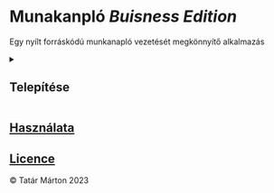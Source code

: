 # Munakanpló *Buisness Edition*

Egy nyílt forráskódú munkanapló vezetését megkönnyítő alkalmazás

<details>
<summary><strong><h2>Telepítése</h2></strong></summary>
<hr>

### Rendszerkövetelmények

- Docker 20+

### Futtatása

> Ehhez adminisztrátori jogosultságra van szükség!

1. Docker kép letöltése:
    ```bash
    sudo docker pull tm01013/munkanaplo-be
    ```

2. Szerver indítása:
    ```bash
    sudo docker run --name Munkanaplo -itd -p <port amelyen futtatni akarod>:80 munkanaplo-be
    ```
3. Konfiguráció hozzáadása (kötelező)
    ```bash
    sudo docker cp <.env fájl> Munkanaplo:/app/.env
    ```
    - A konfigurációs fájlnak (.env) a következő beállításokat kell tartalmaznia:
        ```conf
        USE_MANAGERS="true"
        ADMIN_USERNAME=""
        ```
    - ezek hatásairól [itt](HOWTOUSE.md) olvashtsz részletesen
    

<details>
<summary><h3>Frissítés korábbi verzióról</h3></summary>

> Ehhez adminisztrátori jogosultságra van szükség!

1. Adatbázis és konfiguráció kimásolása a régi konténerből
    ```bash
    sudo docker cp <régi konténer neve>:/app/app.db ~/app.db
    sudo docker cp <régi konténer neve>:/app/.env ~/.env
    ```
2. Régi konténer törlése
    ```bash
    sudo docker remove <régi konténer neve>
    ```
3. Új konténer telepítése
    ```bash
    sudo docker pull tm01013/munkanaplo-be
    sudo docker run --name Munkanaplo -itd -p <port amelyen futtatni akarod>:80 munkanaplo-be
    ```
4. Adatbázis bemásolása az új konténerbe
    ```bash
    sudo docker cp ~/app.db Munkanaplo:/app/app.db
    sudo docker cp ~/.env Munkanaplo:/app/.env
    ```

</details>

<details>
<summary><h4>Telepítés forráskódból</h4></summary>

> Ehhez adminisztrátori jogosultságra van szükség!

1. Projekt klonolása:
    ```bash
    git clone https://github.com/tm01013/Munkanaplo-Buisness-Edition.git
    cd Munkanaplo2
    ```

2. Microsoft aspnet és dotnet sdk letöltése:
    ```bash
    sudo docker pull mcr.microsoft.com/dotnet/aspnet:7.0
    sudo docker pull mcr.microsoft.com/dotnet/sdk:7.0.401
    ```

3. Docker kép készítése
    ```bash
    sudo docker build -t munkanaplo-be --no-cache .
    ```

4. Szerver indítása
    ```bash
    sudo docker run --name Munkanaplo -itd -p <port amelyen futtatni akarod>:80 munkanaplo-be
    ```
5. Konfiguráció hozzáadása (kötelező)
    ```bash
    sudo docker cp <.env fájl> Munkanaplo:/app/.env
    ```
    - A konfigurációs fájlnak (.env) a következő beállításokat kell tartalmaznia:
        ```conf
        USE_MANAGERS="true"
        ADMIN_USERNAME=""
        ```
    - ezek hatásairól [itt](HOWTOUSE.md) olvashtsz részletesen

</details>

</details>

## [Használata](/HOWTOUSE.md)

## [Licence](/LICENCE)

© Tatár Márton 2023
